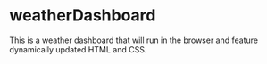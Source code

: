 # weatherDashboard
 This is a weather dashboard that will run in the browser and feature dynamically updated HTML and CSS.
